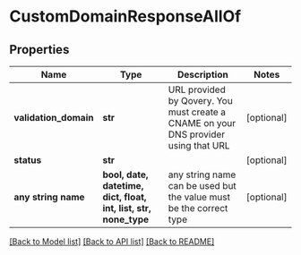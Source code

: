 # CustomDomainResponseAllOf


## Properties
Name | Type | Description | Notes
------------ | ------------- | ------------- | -------------
**validation_domain** | **str** | URL provided by Qovery. You must create a CNAME on your DNS provider using that URL | [optional] 
**status** | **str** |  | [optional] 
**any string name** | **bool, date, datetime, dict, float, int, list, str, none_type** | any string name can be used but the value must be the correct type | [optional]

[[Back to Model list]](../README.md#documentation-for-models) [[Back to API list]](../README.md#documentation-for-api-endpoints) [[Back to README]](../README.md)


